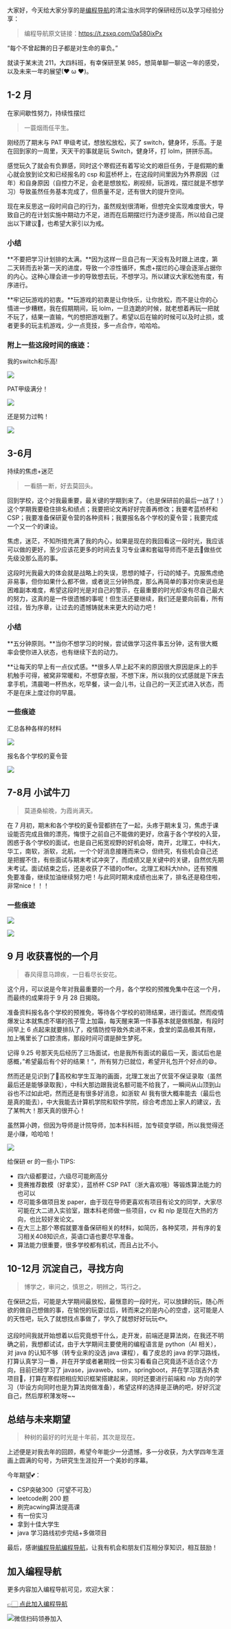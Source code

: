 大家好，今天给大家分享的是[编程导航](https://mp.weixin.qq.com/s?__biz=MzI1NDczNTAwMA==&mid=2247524980&idx=2&sn=9ddcdb6c52aa096ed4c5ad0ced946a7d&chksm=e9c28583deb50c95f3c2665713a8bbc372c68332b3bfb846cf4b23af3f1cc07164832a291335&token=689599617&lang=zh_CN&scene=21#wechat_redirect)的清尘浊水同学的保研经历以及学习经验分享：

> 编程导航原文链接：https://t.zsxq.com/0a580ixPx

“每个不曾起舞的日子都是对生命的辜负。”


就读于某末流 211，大四科班，有幸保研至某 985，想简单聊一聊这一年的感受，以及未来一年的展望(❤ ω ❤)。

## 1-2 月 

在家间歇性努力，持续性摆烂

> 一蓑烟雨任平生。


刚经历了期末与 PAT 甲级考试，想放松放松，买了 switch，健身环，乐高。于是在回到家的一周里，天天干的事就是玩 Switch，健身环，打 lolm，拼拼乐高。

感觉玩久了就会有负罪感，同时这个寒假还有着写论文的艰巨任务，于是假期的重心就会放到论文和已经报名的 csp 和蓝桥杯上，在这段时间里因为外界原因（过年）和自身原因（自控力不足，会老是想放松，刷视频，玩游戏，摆烂就是不想学习）导致虽然任务基本完成了，但质量不足，还有很大的提升空间。

现在来反思这一段时间自己的行为，虽然规划很清晰，但想完全实现难度很大，导致自己的在计划实施中期动力不足，进而在后期摆烂行为逐步提高，所以给自己提出以下建议💪，也希望大家引以为戒。

### 小结

**不要把学习计划排的太满。**因为这样一旦自己有一天没有及时跟上进度，第二天转而去补第一天的进度，导致一个凉性循环，焦虑+摆烂的心理会逐渐占据你的内心。这种心理会进一步的导致想去玩，不想学习。所以建议大家松弛有度，有序进行。

**牢记玩游戏的初衷。**玩游戏的初衷是让你快乐，让你放松，而不是让你的心情进一步糟糕，我在假期期间，玩 lolm，一旦连跪的时候，就老想着再玩一把就不玩了，结果一直输，气的想把游戏删了。希望以后在输的时候可以及时止损，或者更多的玩主机游戏，少一点竞技，多一点合作，哈哈哈。


### 附上一些这段时间的痕迹：



我的switch和乐高!


![](https://files.mdnice.com/user/31817/f2f64310-163c-4bc0-a963-23ef798509c9.png)


PAT甲级满分！

![](https://files.mdnice.com/user/31817/4d95f6a2-ab68-4ba0-b266-9d67a578b1b7.png)



还是努力过鸭！

![](https://files.mdnice.com/user/31817/34d86af6-aa06-4558-bb22-997aeb2f5199.png)





## 3-6月 

持续的焦虑+迷茫


> 一看肠一断，好去莫回头。


回到学校，这个对我最重要，最关键的学期到来了。（也是保研前的最后一战了！）这个学期我要稳住排名和绩点；我要把论文再好好完善再修改；我要考蓝桥杯和 CSP；我要准备保研夏令营的各种资料；我要报名各个学校的夏令营；我要完成一个又一个的课设。

焦虑，迷茫，不知所措充满了我的内心，如果是现在的我回看这一段时光，我应该可以做的更好，至少应该花更多的时间去复习专业课和套磁导师而不是去🙇‍做些优先级没那么高的事。



这段时光我最大的体会就是战略上的失误，思想的矮子，行动的矮子。克服焦虑绝非易事，但你如果什么都不做，或者说三分钟热度，那么再简单的事对你来说也是困难副本难度，希望这段时光是对自己的警示，在最重要的时光却没有尽自己最大的努力，这真的是一件很遗憾的事呢！但生活还要继续，我们还是要向前看，所有过往，皆为序章，让过去的遗憾铸就未来更大的动力吧！

### 小结

**五分钟原则。**当你不想学习的时候，尝试做学习这件事五分钟，这有很大概率会使你进入状态，也有继续下去的动力。

**让每天的早上有一点仪式感。**很多人早上起不来的原因很大原因是床上的手机触手可得，被窝非常暖和，不想穿衣服，不想下床，所以我的仪式感就是下床去拿手机，清晨喝一杯热水，吃早餐，读一会儿书，让自己的一天正式进入状态，而不是在床上度过你的早晨。


### 一些痕迹

汇总各种各样的材料


![](https://files.mdnice.com/user/31817/5a1a1d99-5517-4691-a746-f0479dc6b75c.png)



报名各个学校的夏令营

![](https://files.mdnice.com/user/31817/42bd95dc-517e-4710-a4ac-81a42c4e0609.png)


## 7-8月 小试牛刀


> 莫道桑榆晚，为霞尚满天。


在 7 月初，期末和各个学校的夏令营都挤在了一起，头疼于期末复习，焦虑于课设能否完成且做的漂亮，悔恨于之前自己不能做的更好，欣喜于各个学校的入营，困惑于各个学校的面试，也是自己拓宽视野的好机会呀，南开，北理工，中科大，华工，南软，浙软，北航，一个个好消息接踵而来😊，但终究，有些机会自己还是把握不住，有些面试与期末考试冲突了，而成绩又是关键中的关键，自然优先期末考试。面试结束之后，还是收获了不错的offer。北理工和科大hhh，还有预推免要准备，继续加油继续努力吧！与此同时期末成绩也出来了，排名还是稳住啦，非常nice！！！



### 一些痕迹

![](https://files.mdnice.com/user/31817/905a4b6d-373b-40b7-b9b6-58d356f0c44b.png)


![](https://files.mdnice.com/user/31817/c4bbf2a6-6365-4bdc-81d7-2329461a1ac2.png)





## 9 月  收获喜悦的一个月


> 春风得意马蹄疾，一日看尽长安花。

这个月，可以说是今年对我最重要的一个月，各个学校的预推免集中在这一个月，而最终的成果将于 9 月 28 日揭晓。

准备资料报名各个学校的预推免，等待各个学校的初筛结果，进行面试。然而疫情爆发让本就焦虑不堪的孩子雪上加霜，每天醒来第一件事基本就是做核酸，有段时间早上 6 点起来就要排队了，疫情防控导致外卖进不来，食堂的菜品极其有限，加上嘴里长了口腔溃疡，那段时间可谓是醉生梦死。


记得 9.25 号那天先后经历了三场面试，也是我所有面试的最后一天，面试后也是感概，”希望最后有个好的结果！“，所有努力已就位，希望开礼包开个好点的😄。

然而还是见识到了🤡高校和学生互海的画面，北理工发出了优营不保证录取（虽然最后还是能够录取我），中科大那边跟我说名额可能不给我了，一瞬间从山顶到山谷也不过如此吧，然而还是有很多好消息，如浙软 AI 我有很大概率能去（最后也是真的能去），中大我能去计算机学院和软件学院，综合考虑加上家人的建议，去了某鸭大！那天真的很开心！



虽然算小跨，但因为导师是计院导师，加本科科班，加专硕变学硕，所以我觉得还是小赚，哈哈哈！

![](https://files.mdnice.com/user/31817/a9f0461a-34e3-4e49-a207-3ac9185d57b4.png)




给保研 er 的一些小 TIPS:

- 四六级都要过，六级尽可能刷高分
- 竞赛推荐数模（好拿奖），蓝桥杯 CSP PAT（浙大喜欢哦）等锻炼算法能力的也可以
- 尽可能多做项目发 paper，由于现在导师更喜欢有项目有论文的同学，大家尽可能在大二进入实验室，跟本科老师做一些项目，cv 和 nlp 是现在大热的方向，也比较好发论文。
- 在大三上那个寒假就要准备保研相关的材料，如简历，各种奖项，并有序的复习相关408知识点，英语口语也要尽早准备。
- 算法能力很重要，很多学校都有机试，而且占比不小。


## 10-12月 沉淀自己，寻找方向


> 博学之，审问之，慎思之，明辨之，笃行之。

在保研之后，可能是大学期间最放松，最惬意的一段时光，可以放肆的玩，随心所欲的做自己想做的事，在愉悦的玩耍过后，转而来之的是内心的空虚，这可能是人的天性吧，玩久了就想找点事做了，学久了就想好好玩玩🐟。

这段时间我就开始想着以后究竟想干什么，走开发，前端还是算法岗，在我还不明确之前，我想都试试，由于大学期间主要使用的编程语言是 python（AI 相关），对 java 的认知不够（转专业来的没选 java 课程），看了皮总的 java 的学习路线，打算认真学习一番，并在开学或者暑期找一份实习看看自己究竟适不适合这个方向，目前已经学习了 javase，javaweb，ssm，springboot，并在学习瑞吉外卖项目🥡，打算在寒假把相应知识框架搭建起来，同时还要进行前端和 nlp 方向的学习（毕设方向同时也是为算法岗做准备），希望这样的选择是正确的吧，好好沉淀自己，然后厚积薄发呀~~


## 总结与未来期望

> 种树的最好的时光是十年前，其次是现在。


上述便是对我去年的回顾，希望今年能少一分遗憾，多一分收获，为大学四年生涯画上圆满的句号，为研究生生涯拉开一个美妙的序幕。

今年期望💕：

- CSP突破300（可望不可及）
- leetcode刷 200 题
- 刷完acwing算法提高课
- 有一份实习
- 拿到十佳大学生
- java 学习路线初步完结+多做项目

最后，感谢[编程导航编程导航](https://mp.weixin.qq.com/s?__biz=MzI1NDczNTAwMA==&mid=2247524980&idx=2&sn=9ddcdb6c52aa096ed4c5ad0ced946a7d&chksm=e9c28583deb50c95f3c2665713a8bbc372c68332b3bfb846cf4b23af3f1cc07164832a291335&token=689599617&lang=zh_CN&scene=21#wechat_redirect)，让我有机会和朋友们互相分享知识，相互鼓励！

## 加入编程导航

更多内容加入编程导航可见，欢迎大家：

[👉🏻 点此加入编程导航](https://yuyuanweb.feishu.cn/wiki/SDtMwjR1DituVpkz5MLc3fZLnzb)

![微信扫码领券加入](../../../image/join_us.png)
